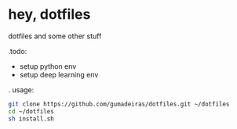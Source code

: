 # hey, dotfiles
dotfiles and some other stuff

.todo:
- setup python env
- setup deep learning env

. usage:
```sh
git clone https://github.com/gumadeiras/dotfiles.git ~/dotfiles
cd ~/dotfiles
sh install.sh
```